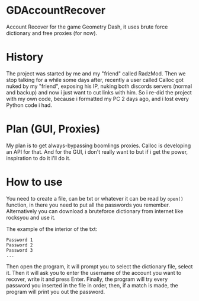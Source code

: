 # GDAccountRecover
Account Recover for the game Geometry Dash, it uses brute force dictionary and free proxies (for now).

# History
The project was started by me and my "friend" called RadzMod. Then we stop talking for a while some days after, recently a user called Calloc got nuked by my "friend", exposing his IP, nuking both discords servers (normal and backup) and now i just want to cut links with him. So i re-did the project with my own code, because i formatted my PC 2 days ago, and i lost every Python code i had.

# Plan (GUI, Proxies)
My plan is to get always-bypassing boomlings proxies. Calloc is developing an API for that. And for the GUI, i don't really want to but if i get the power, inspiration to do it i'll do it.

# How to use
You need to create a file, can be txt or whatever it can be read by ``open()`` function, in there you need to put all the passwords you remember. Alternatively you can download a bruteforce dictionary from internet like rocksyou and use it.

The example of the interior of the txt:
```
Password 1
Password 2
Password 3
...

```
Then open the program, it will prompt you to select the dictionary file, select it.
Then it will ask you to enter the username of the account you want to recover, write it and press Enter.
Finally, the program will try every password you inserted in the file in order, then, if a match is made, the program will print you out the password.